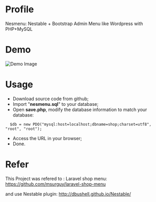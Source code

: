 # Profile
Nesmenu: Nestable + Bootstrap  Admin Menu like Wordpress with PHP+MySQL

# Demo
![Demo Image](https://github.com/yeszao/nesmenu/raw/master/snapshot.png)


# Usage
- Download source code from github;
- Import "**nesmenu.sql**" to your database;
- Open **save.php**, modify the database information to match your database:
```
  $db = new PDO("mysql:host=localhost;dbname=shop;charset=utf8", "root", "root");
```
- Access the URL in your browser;
- Done.

# Refer
This Project was refered to : Laravel shop menu: https://github.com/msurguy/laravel-shop-menu

and use Nestable plugin: http://dbushell.github.io/Nestable/
